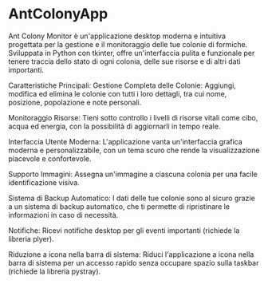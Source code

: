 # AntColonyApp
Ant Colony Monitor è un'applicazione desktop moderna e intuitiva progettata per la gestione e il monitoraggio delle tue colonie di formiche. Sviluppata in Python con tkinter, offre un'interfaccia pulita e funzionale per tenere traccia dello stato di ogni colonia, delle sue risorse e di altri dati importanti.

Caratteristiche Principali:
Gestione Completa delle Colonie: Aggiungi, modifica ed elimina le colonie con tutti i loro dettagli, tra cui nome, posizione, popolazione e note personali.

Monitoraggio Risorse: Tieni sotto controllo i livelli di risorse vitali come cibo, acqua ed energia, con la possibilità di aggiornarli in tempo reale.

Interfaccia Utente Moderna: L'applicazione vanta un'interfaccia grafica moderna e personalizzabile, con un tema scuro che rende la visualizzazione piacevole e confortevole.

Supporto Immagini: Assegna un'immagine a ciascuna colonia per una facile identificazione visiva.

Sistema di Backup Automatico: I dati delle tue colonie sono al sicuro grazie a un sistema di backup automatico, che ti permette di ripristinare le informazioni in caso di necessità.

Notifiche: Ricevi notifiche desktop per gli eventi importanti (richiede la libreria plyer).

Riduzione a icona nella barra di sistema: Riduci l'applicazione a icona nella barra di sistema per un accesso rapido senza occupare spazio sulla taskbar (richiede la libreria pystray).
